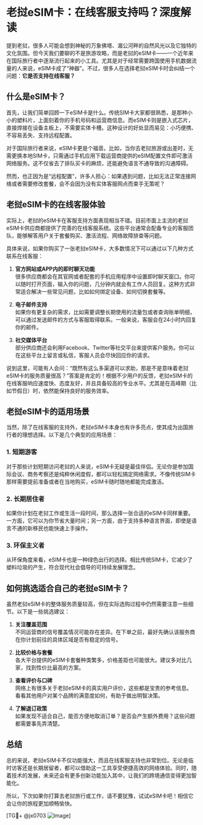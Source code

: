 # 老挝eSIM卡：在线客服支持吗？深度解读

提到老挝，很多人可能会想到神秘的万象佛塔、湄公河畔的自然风光以及它独特的文化氛围。但今天我们要聊的不是旅游攻略，而是老挝的eSIM卡——一个近年来在国际旅行者中逐渐流行起来的小工具。尤其是对于经常需要跨国使用手机数据流量的人来说，eSIM卡成了“神器”。不过，很多人在选择老挝eSIM卡时会纠结一个问题：**它是否支持在线客服？**

## 什么是eSIM卡？

首先，让我们简单回顾一下eSIM卡是什么。传统SIM卡大家都很熟悉，是那种小小的塑料片，上面刻着你的手机号码和运营商信息。而eSIM卡则是嵌入式芯片，直接焊接在设备主板上，不需要实体卡槽。这种设计的好处显而易见：小巧便携、不容易丢失、支持远程配置。

对于国际旅行者来说，eSIM卡更是个福音。比如，当你去老挝旅游或出差时，无需更换本地SIM卡，只需通过手机应用下载运营商提供的eSIM配置文件即可激活网络服务。这不仅省去了排队买卡的麻烦，还能避免语言不通导致的沟通障碍。

然而，也正因为是“远程配置”，许多人担心：如果遇到问题，比如无法正常连接网络或者需要修改套餐，会不会因为没有实体客服网点而束手无策呢？

## 老挝eSIM卡的在线客服体验

实际上，老挝的eSIM卡在客服支持方面表现相当不错。目前市面上主流的老挝eSIM卡供应商都提供了完善的在线客服系统。这些平台通常会配备专业的客服团队，能够解答用户关于套餐购买、激活流程、网络故障排查等问题。

具体来说，如果你购买了一张老挝eSIM卡，大多数情况下可以通过以下几种方式联系在线客服：

1. **官方网站或APP内的即时聊天功能**  
   很多供应商都会在其官网或者配套的手机应用程序中设置即时聊天窗口。你可以随时打开页面，输入你的问题，几分钟内就会有工作人员回复。这种方式非常适合解决一些常见问题，比如如何绑定设备、如何切换套餐等。

2. **电子邮件支持**  
   如果你有更复杂的需求，比如需要调整长期使用的流量包或者查询账单明细，可以通过发送邮件的方式与客服取得联系。一般来说，客服会在24小时内回复你的邮件。

3. **社交媒体平台**  
   部分供应商还会利用Facebook、Twitter等社交平台来提供客户服务。你可以在这些平台上留言或私信，客服人员会尽快回应你的请求。

说到这里，可能有人会问：“既然有这么多渠道可以求助，那是不是意味着老挝eSIM卡的服务质量很高？”答案是肯定的！根据不少用户的反馈，老挝eSIM卡的在线客服响应速度快、态度友好，并且具备较高的专业水平。尤其是在高峰期（比如节假日）时，依然能保持良好的服务效率。

## 老挝eSIM卡的适用场景

当然，除了在线客服的支持外，老挝eSIM卡本身也有许多亮点，使其成为出国旅行者的理想选择。以下是几个典型的应用场景：

### 1. **短期游客**
   对于那些计划短期访问老挝的人来说，eSIM卡无疑是最佳伴侣。无论你是参加国际会议、商务考察还是纯粹休闲度假，都可以轻松搞定网络需求。不像传统SIM卡那样需要提前准备或者在当地购买，eSIM卡随时随地都能完成激活。

### 2. **长期居住者**
   如果你计划在老挝工作或生活一段时间，那么选择一张合适的eSIM卡同样重要。一方面，它可以为你节省大量时间；另一方面，由于支持多种语言界面，即使是语言不通的新移民也能快速上手操作。

### 3. **环保主义者**
   从环保角度来看，eSIM卡也是一种绿色出行的选择。相比传统SIM卡，它减少了塑料垃圾的产生，符合现代社会倡导的可持续发展理念。

## 如何挑选适合自己的老挝eSIM卡？

虽然老挝eSIM卡的整体服务质量较高，但在实际选购过程中仍然需要注意一些细节。以下是一些挑选建议：

1. **关注覆盖范围**  
   不同运营商的信号覆盖情况可能存在差异。在下单之前，最好先确认该服务商在你计划前往的具体区域是否有稳定的信号。

2. **比较价格与套餐**  
   各大平台提供的eSIM卡套餐种类繁多，价格差距也可能很大。建议多对比几家，找到性价比最高的方案。

3. **查看评价与口碑**  
   网络上有很多关于老挝eSIM卡的真实用户评价，这些都是宝贵的参考信息。看看其他用户对某个品牌的满意度如何，有助于做出明智决策。

4. **了解退订政策**  
   如果发现不适合自己，能否方便地取消订单？是否会产生额外费用？这些问题都需要事先弄清楚。

## 总结

总的来说，老挝eSIM卡不仅功能强大，而且在线客服支持也非常到位。无论是临时访客还是长期居留者，都可以借助这一工具享受便捷高效的网络体验。同时，随着技术的发展，未来还会有更多创新功能加入其中，让我们的跨境通信变得更加智能化。

所以，下次如果你打算去老挝旅行或工作，请不要犹豫，试试eSIM卡吧！相信它会让你的旅程更加顺畅愉快。

[TG💪+ @jx0703 ![Image](https://github.com/user-attachments/assets/dbca1d08-cadb-493c-b0ec-ad6f7a83f270)]